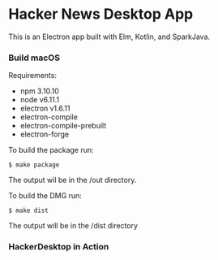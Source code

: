 # Hacker News Desktop App

This is an Electron app built with Elm, Kotlin, and SparkJava.

### Build macOS

Requirements:
 - npm 3.10.10
 - node v6.11.1
 - electron v1.6.11
 - electron-compile
 - electron-compile-prebuilt
 - electron-forge

To build the package run:

```
$ make package
```

The output wil be in the /out directory.

To build the DMG run:

```
$ make dist
```

The output will be in the /dist directory


### HackerDesktop in Action